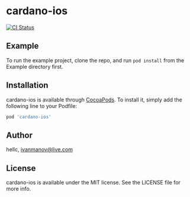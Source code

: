 # cardano-ios

[![CI Status](https://travis-ci.org/hellc/cardano-ios.svg?branch=master)](https://travis-ci.org/hellc/cardano-ios)

## Example

To run the example project, clone the repo, and run `pod install` from the Example directory first.

## Installation

cardano-ios is available through [CocoaPods](https://cocoapods.org). To install
it, simply add the following line to your Podfile:

```ruby
pod 'cardano-ios'
```

## Author

hellc, ivanmanov@live.com

## License

cardano-ios is available under the MIT license. See the LICENSE file for more info.
